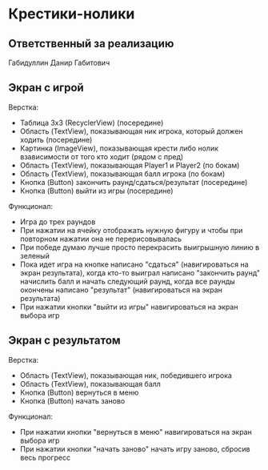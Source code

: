 # Крестики-нолики

## Ответственный за реализацию
Габидуллин Данир Габитович

## Экран с игрой

Верстка:
- Таблица 3x3 (RecyclerView) (посередине)
- Область (TextView), показывающая ник игрока, который должен ходить (посередине)
- Картинка (ImageView), показывающая крести либо нолик взависимости от того кто ходит (рядом с пред)
- Область (TextView), показывающая Player1 и Player2 (по бокам)
- Область (TextView), показывающая балл игрока (по бокам)
- Кнопка (Button) закончить раунд/сдаться/результат (посередине)
- Кнопка (Button) выйти из игры (посередине)

Функционал:
- Игра до трех раундов
- При нажатии на ячейку отображать нужную фигуру и чтобы при повторном нажатии она не перерисовывалась
- При победе думаю лучше просто перекрасить выигрышную линию в зеленый
- Пока идет игра на кнопке написано "сдаться" (навигироваться на экран результата), когда кто-то выиграл написано "закончить раунд" начислить балл и начать следующий раунд, когда все раунды окончены написано "результат" (навигироваться на экран результата)
- При нажатии кнопки "выйти из игры" навигироваться на экран выбора игр

## Экран с результатом

Верстка:
- Область (TextView), показывающая ник, победившего игрока
- Область (TextView), показывающая балл
- Кнопка (Button) вернуться в меню
- Кнопка (Button) начать заново

Функционал:
- При нажатии кнопки "вернуться в меню" навигироваться на экран выбора игр
- При нажатии кнопки "начать заново" начать игру заново, сбросив весь прогресс
